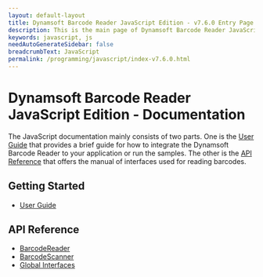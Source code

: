 ```yaml
---
layout: default-layout
title: Dynamsoft Barcode Reader JavaScript Edition - v7.6.0 Entry Page
description: This is the main page of Dynamsoft Barcode Reader JavaScript SDK.
keywords: javascript, js
needAutoGenerateSidebar: false
breadcrumbText: JavaScript
permalink: /programming/javascript/index-v7.6.0.html
---
```


# Dynamsoft Barcode Reader JavaScript Edition - Documentation

The JavaScript documentation mainly consists of two parts. One is the [User Guide](#getting-started) that provides a brief guide for how to integrate the Dynamsoft Barcode Reader to your application or run the samples. The other is the [API Reference](#api-reference) that offers the manual of interfaces used for reading barcodes.

## Getting Started

- [User Guide](user-guide/)

## API Reference

- [BarcodeReader](api-reference/#barcodereader)
- [BarcodeScanner](api-reference/#barcodescanner)
- [Global Interfaces](api-reference/#global-interfaces)
